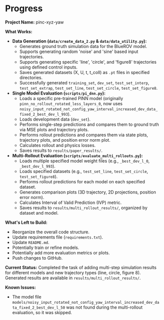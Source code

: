 # Progress

**Project Name:** pinc-xyz-yaw

**What Works:**
- **Data Generation (`data/create_data_2.py` & `data/data_utility.py`):**
    - Generates ground truth simulation data for the BlueROV model.
    - Supports generating random 'noise' and 'sine' based input trajectories.
    - Supports generating specific 'line', 'circle', and 'figure8' trajectories using defined control inputs.
    - Saves generated datasets (X, U, t, t_coll) as `.pt` files in specified directories.
    - Successfully generated `training_set`, `dev_set`, `test_set_interp`, `test_set_extrap`, `test_set_line`, `test_set_circle`, `test_set_figure8`.
- **Single Model Evaluation (`scripts/pi_dnn.py`):**
    - Loads a specific pre-trained PINN model (originally `pinn_no_rollout_rotated_less_layers_0`, now uses `noisy_input_rotated_not_config_yaw_interval_increased_dev_data_fixed_2_best_dev_l_993`).
    - Loads development data (`dev_set`).
    - Performs single-step predictions and compares them to ground truth via MSE plots and trajectory plots.
    - Performs rollout predictions and compares them via state plots, trajectory plots, and position error norm plot.
    - Calculates rollout and physics losses.
    - Saves results to `results/paper_results/`.
- **Multi-Rollout Evaluation (`scripts/evaluate_multi_rollouts.py`):**
    - Loads multiple specified model weight files (e.g., `_best_dev_l_0`, `_best_dev_l_993`).
    - Loads specified datasets (e.g., `test_set_line`, `test_set_circle`, `test_set_figure8`).
    - Performs rollout predictions for each model on each specified dataset.
    - Generates comparison plots (3D trajectory, 2D projections, position error norm).
    - Calculates Interval of Valid Prediction (IVP) metric.
    - Saves results to `results/multi_rollout_results/`, organized by dataset and model.

**What's Left to Build:**
- Reorganize the overall code structure.
- Update requirements file (`requirements.txt`).
- Update `README.md`.
- Potentially train or refine models.
- Potentially add more evaluation metrics or plots.
- Push changes to GitHub.

**Current Status:** Completed the task of adding multi-step simulation results for different models and new trajectory types (line, circle, figure 8). Generated results are available in `results/multi_rollout_results/`.

**Known Issues:**
- The model file `models/noisy_input_rotated_not_config_yaw_interval_increased_dev_data_fixed_2_best_dev_l_50` was not found during the multi-rollout evaluation, so it was skipped.
